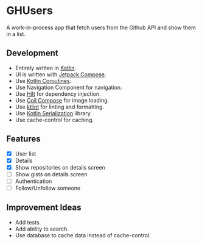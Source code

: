 # GHUsers
A work-in-process app that fetch users from the Github API and show them in a list. 

## Development
 - Entirely written in [Kotlin](https://kotlinlang.org/).
 - UI is written with [Jetpack Compose](https://developer.android.com/jetpack/compose).
 - Use [Kotlin Coroutines](https://kotlinlang.org/docs/reference/coroutines/coroutines-guide.html).
- Use Navigation Component for navigation.
- Use  [Hilt](https://dagger.dev/hilt/)  for dependency injection.
- Use [Coil Compose](https://coil-kt.github.io/coil/compose/) for image loading.
- Use [ktlint](https://pinterest.github.io/ktlint/) for linting and formatting.
- Use [Kotlin Serialization](https://github.com/Kotlin/kotlinx.serialization) library.
- Use cache-control for caching.

## Features

 - [x] User list
 - [x] Details
 - [x] Show repositories on details screen
 - [ ] Show gists on details screen
 - [ ] Authentication
 - [ ] Follow/Unfollow someone

## Improvement Ideas
 - Add tests.
 - Add ability to search.
 - Use database to cache data instead of cache-control.
